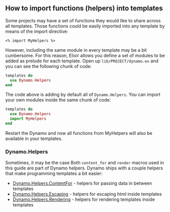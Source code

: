 ## How to import functions (helpers) into templates

Some projects may have a set of functions they would like to share across all templates. Those functions could be easily imported into any template by means of the import directive:

```erb
<% import MyHelpers %>
```

However, including the same module in every template may be a bit cumbersome. For this reason, Elixir allows you define a set of modules to be added as prelude for each template. Open up `lib/PROJECT/dynamo.ex` and you can see the following chunk of code:

```elixir
templates do
  use Dynamo.Helpers
end
```

The code above is adding by default all of `Dynamo.Helpers`. You can import your own modules inside the same chunk of code:

```elixir
templates do
  use Dynamo.Helpers
  import MyHelpers
end
```

Restart the Dynamo and now all functions from MyHelpers will also be available in your templates.

### Dynamo.Helpers

Sometimes, it may be the case Both `content_for` and `render` macros used in this guide are part of Dynamo helpers. Dynamo ships with a couple helpers that make programming templates a bit easier:

* [Dynamo.Helpers.ContentFor](../lib/dynamo/helpers/content_for.ex) - helpers for passing data in between templates
* [Dynamo.Helpers.Escaping](../lib/dynamo/helpers/escaping.ex) - helpers for escaping html inside templates
* [Dynamo.Helpers.Rendering](../lib/dynamo/helpers/render.ex) - helpers for rendering templates inside templates
